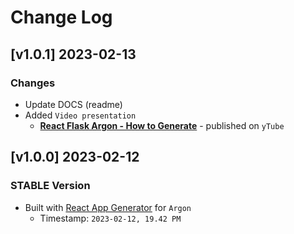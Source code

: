 # Change Log

## [v1.0.1] 2023-02-13
### Changes

- Update DOCS (readme)
- Added `Video presentation`
  - **[React Flask Argon - How to Generate](https://www.youtube.com/watch?v=w52ts92z0_w)** - published on `yTube`

## [v1.0.0] 2023-02-12
### STABLE Version

- Built with [React App Generator](https://appseed.us/generator/react/argon-design/) for `Argon`
  - Timestamp: `2023-02-12, 19.42 PM`
  